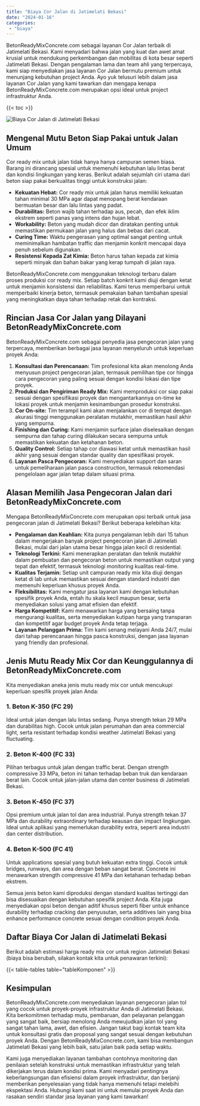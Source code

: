 ```yaml
---
title: "Biaya Cor Jalan di Jatimelati Bekasi"
date: "2024-01-16"
categories: 
 - "biaya"
---
```


BetonReadyMixConcrete.com sebagai layanan Cor Jalan terbaik di Jatimelati Bekasi. Kami menyadari bahwa jalan yang kuat dan awet amat krusial untuk mendukung perkembangan dan mobilitas di kota besar seperti Jatimelati Bekasi. Dengan pengalaman lama dan team ahli yang terpercaya, kami siap menyediakan jasa layanan Cor Jalan bermutu premium untuk menunjang kebutuhan project Anda. Ayo yuk telusuri lebih dalam jasa layanan Cor Jalan yang kami tawarkan dan mengapa kenapa BetonReadyMixConcrete.com merupakan opsi ideal untuk project infrastruktur Anda.

{{< toc >}}

![Biaya Cor Jalan di Jatimelati Bekasi](https://betoncor8.github.io/cor/harga-beton-readymix-concrete%20(20).png)

## Mengenal Mutu Beton Siap Pakai untuk Jalan Umum

Cor ready mix untuk jalan tidak hanya hanya campuran semen biasa. Barang ini dirancang spesial untuk memenuhi kebutuhan lalu lintas berat dan kondisi lingkungan yang keras. Berikut adalah sejumlah ciri utama dari beton siap pakai berkualitas tinggi untuk konstruksi jalan:

- **Kekuatan Hebat:** Cor ready mix untuk jalan harus memiliki kekuatan tahan minimal 30 MPa agar dapat menopang berat kendaraan bermuatan besar dan lalu lintas yang padat.
- **Durabilitas:** Beton wajib tahan terhadap aus, pecah, dan efek iklim ekstrem seperti panas yang intens dan hujan lebat.
- **Workability:** Beton yang mudah dicor dan diratakan penting untuk memastikan permukaan jalan yang halus dan bebas dari cacat.
- **Curing Time:** Waktu pengerasan yang optimal sangat penting untuk meminimalkan hambatan traffic dan menjamin konkrit mencapai daya penuh sebelum digunakan.
- **Resistensi Kepada Zat Kimia:** Beton harus tahan kepada zat kimia seperti minyak dan bahan bakar yang kerap tumpah di jalan raya.

BetonReadyMixConcrete.com menggunakan teknologi terbaru dalam proses produksi cor ready mix. Setiap batch konkrit kami diuji dengan ketat untuk menjamin konsistensi dan reliabilitas. Kami terus memperbarui untuk memperbaiki kinerja beton, termasuk pemakaian bahan tambahan spesial yang meningkatkan daya tahan terhadap retak dan kontraksi.

## Rincian Jasa Cor Jalan yang Dilayani BetonReadyMixConcrete.com

BetonReadyMixConcrete.com sebagai penyedia jasa pengecoran jalan yang terpercaya, memberikan berbagai jasa layanan menyeluruh untuk keperluan proyek Anda:

1. **Konsultasi dan Perencanaan:** Tim profesional kita akan menolong Anda menyusun project pengecoran jalan, termasuk pemilihan tipe cor hingga cara pengecoran yang paling sesuai dengan kondisi lokasi dan tipe proyek.
2. **Produksi dan Pengiriman Ready Mix:** Kami memproduksi cor siap pakai sesuai dengan spesifikasi proyek dan mengantarkannya on-time ke lokasi proyek untuk menjamin kesinambungan prosedur konstruksi.
3. **Cor On-site:** Tim terampil kami akan menjalankan cor di tempat dengan akurasi tinggi menggunakan peralatan mutakhir, memastikan hasil akhir yang sempurna.
4. **Finishing dan Curing:** Kami menjamin surface jalan diselesaikan dengan sempurna dan tahap curing dilakukan secara sempurna untuk memastikan kekuatan dan ketahanan beton.
5. **Quality Control:** Setiap tahap cor diawasi ketat untuk memastikan hasil akhir yang sesuai dengan standar quality dan spesifikasi proyek.
6. **Layanan Pasca Pengecoran:** Kami menyediakan support dan saran untuk pemeliharaan jalan pasca construction, termasuk rekomendasi pengelolaan agar jalan tetap dalam situasi prima.

## Alasan Memilih Jasa Pengecoran Jalan dari BetonReadyMixConcrete.com

Mengapa BetonReadyMixConcrete.com merupakan opsi terbaik untuk jasa pengecoran jalan di Jatimelati Bekasi? Berikut beberapa kelebihan kita:

- **Pengalaman dan Keahlian:** Kita punya pengalaman lebih dari 15 tahun dalam mengerjakan banyak project pengecoran jalan di Jatimelati Bekasi, mulai dari jalan utama besar hingga jalan kecil di residential.
- **Teknologi Terkini:** Kami menerapkan peralatan dan teknik mutakhir dalam pembuatan dan pengecoran beton untuk memastikan output yang tepat dan efektif, termasuk teknologi monitoring kualitas real-time.
- **Kualitas Terjamin:** Setiap unit campuran ready mix kita diuji dengan ketat di lab untuk memastikan sesuai dengan standard industri dan memenuhi keperluan khusus proyek Anda.
- **Fleksibilitas:** Kami mengatur jasa layanan kami dengan kebutuhan spesifik proyek Anda, entah itu skala kecil maupun besar, serta menyediakan solusi yang amat efisien dan efektif.
- **Harga Kompetitif:** Kami menawarkan harga yang bersaing tanpa mengurangi kualitas, serta menyediakan kutipan harga yang transparan dan kompetitif agar budget proyek Anda tetap terjaga.
- **Layanan Pelanggan Prima:** Tim kami senang melayani Anda 24/7, mulai dari tahap perencanaan hingga pasca konstruksi, dengan jasa layanan yang friendly dan profesional.

## Jenis Mutu Ready Mix Cor dan Keunggulannya di BetonReadyMixConcrete.com

Kita menyediakan aneka jenis mutu ready mix cor untuk mencukupi keperluan spesifik proyek jalan Anda:

### 1\. Beton K-350 (FC 29)

Ideal untuk jalan dengan lalu lintas sedang. Punya strength tekan 29 MPa dan durabilitas high. Cocok untuk jalan perumahan dan area commercial light, serta resistant terhadap kondisi weather Jatimelati Bekasi yang fluctuating.

### 2\. Beton K-400 (FC 33)

Pilihan terbagus untuk jalan dengan traffic berat. Dengan strength compressive 33 MPa, beton ini tahan terhadap beban truk dan kendaraan berat lain. Cocok untuk jalan-jalan utama dan center business di Jatimelati Bekasi.

### 3\. Beton K-450 (FC 37)

Opsi premium untuk jalan tol dan area industrial. Punya strength tekan 37 MPa dan durability extraordinary terhadap keausan dan impact lingkungan. Ideal untuk aplikasi yang memerlukan durability extra, seperti area industri dan center distribution.

### 4\. Beton K-500 (FC 41)

Untuk applications spesial yang butuh kekuatan extra tinggi. Cocok untuk bridges, runways, dan area dengan beban sangat berat. Concrete ini menawarkan strength compressive 41 MPa dan ketahanan terhadap beban ekstrem.

Semua jenis beton kami diproduksi dengan standard kualitas tertinggi dan bisa disesuaikan dengan kebutuhan spesifik project Anda. Kita juga menyediakan opsi beton dengan aditif khusus seperti fiber untuk enhance durability terhadap cracking dan penyusutan, serta additives lain yang bisa enhance performance concrete sesuai dengan condition proyek Anda.

## Daftar Biaya Cor Jalan di Jatimelati Bekasi

Berikut adalah estimasi harga ready mix cor untuk region Jatimelati Bekasi (biaya bisa berubah, silakan kontak kita untuk penawaran terkini):

{{< table-tables table="tableKomponen" >}}

## Kesimpulan

BetonReadyMixConcrete.com menyediakan layanan pengecoran jalan tol yang cocok untuk proyek-proyek infrastruktur Anda di Jatimelati Bekasi. Kita berkomitmen terhadap mutu, pembaruan, dan pelayanan pelanggan yang sangat baik, bersiap menolong Anda mewujudkan jalan tol yang sangat tahan lama, awet, dan efisien. Jangan takut bagi kontak team kita untuk konsultasi gratis dan proposal yang sangat sesuai dengan kebutuhan proyek Anda. Dengan BetonReadyMixConcrete.com, kami bisa membangun Jatimelati Bekasi yang lebih baik, satu jalan baik pada setiap waktu.

Kami juga menyediakan layanan tambahan contohnya monitoring dan penilaian setelah konstruksi untuk memastikan infrastruktur yang telah dikerjakan terus dalam kondisi prima. Kami menyadari pentingnya keberlangsungan dan efisiensi dalam proyek infrastruktur, dan berjanji memberikan penyelesaian yang tidak hanya memenuhi tetapi melebihi ekspektasi Anda. Hubungi kami saat ini untuk memulai proyek Anda dan rasakan sendiri standar jasa layanan yang kami tawarkan!
